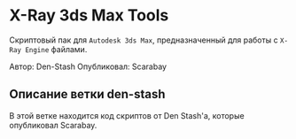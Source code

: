 # X-Ray 3ds Max Tools

Скриптовый пак для `Autodesk 3ds Max`, предназначенный для работы с `X-Ray Engine` файлами.

Автор: Den-Stash
Опубликовал: Scarabay

## Описание ветки den-stash

В этой ветке находится код скриптов от Den Stash'а, которые опубликовал Scarabay.

